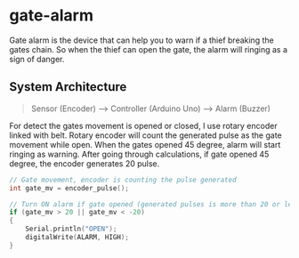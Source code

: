 # gate-alarm

Gate alarm is the device that can help you to warn if a thief breaking the gates chain. So when the thief can open the gate, the alarm will ringing as a sign of danger.

## System Architecture

> Sensor (Encoder) --> Controller (Arduino Uno) --> Alarm (Buzzer)

For detect the gates movement is opened or closed, I use rotary encoder linked with belt. Rotary encoder will count the generated pulse as the gate movement while open. When the gates opened 45 degree, alarm will start ringing as warning. After going through calculations, if gate opened 45 degree, the encoder generates 20 pulse.

```cpp
// Gate movement, encoder is counting the pulse generated
int gate_mv = encoder_pulse();

// Turn ON alarm if gate opened (generated pulses is more than 20 or less than -20)
if (gate_mv > 20 || gate_mv < -20)
{
    Serial.println("OPEN");
    digitalWrite(ALARM, HIGH);
}
```
